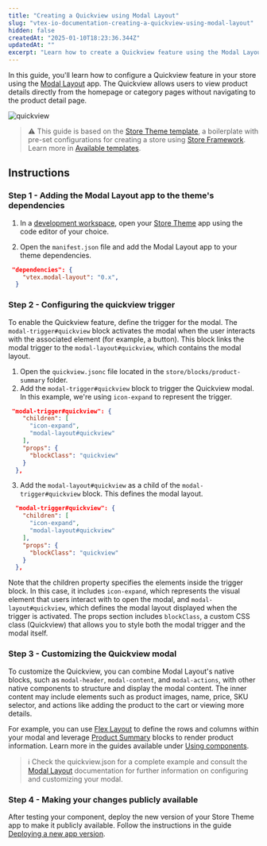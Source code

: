 ```yaml
---
title: "Creating a Quickview using Modal Layout"
slug: "vtex-io-documentation-creating-a-quickview-using-modal-layout"
hidden: false
createdAt: "2025-01-10T18:23:36.344Z"
updatedAt: ""
excerpt: "Learn how to create a Quickview feature using the Modal Layout app."
---
```


In this guide, you'll learn how to configure a Quickview feature in your store using the [Modal Layout](https://developers.vtex.com/docs/apps/vtex.modal-layout) app. The Quickview allows users to view product details directly from the homepage or category pages without navigating to the product detail page.

![quickview](https://cdn.jsdelivr.net/gh/vtexdocs/dev-portal-content@main/images/vtex-modal-layout-0.png)

>⚠ This guide is based on the [Store Theme template](https://github.com/vtex-apps/store-theme), a boilerplate with pre-set configurations for creating a store using [Store Framework](https://developers.vtex.com/docs/guides/store-framework). Learn more in [Available templates](https://developers.vtex.com/docs/guides/vtex-io-documentation-store-theme#available-themes).

## Instructions

### Step 1 - Adding the Modal Layout app to the theme's dependencies

1. In a [development workspace](https://developers.vtex.com/docs/guides/vtex-io-documentation-creating-a-development-workspace), open your [Store Theme](https://developers.vtex.com/docs/guides/vtex-io-documentation-store-theme) app using the code editor of your choice.

2. Open the `manifest.json` file and add the Modal Layout app to your theme dependencies.

```json manifest.json
 "dependencies": {
    "vtex.modal-layout": "0.x",
  }
```

### Step 2 - Configuring the quickview trigger

To enable the Quickview feature, define the trigger for the modal. The `modal-trigger#quickview` block activates the modal when the user interacts with the associated element (for example, a button). This block links the modal trigger to the `modal-layout#quickview`, which contains the modal layout.

1. Open the `quickview.jsonc` file located in the `store/blocks/product-summary` folder.
2. Add the `modal-trigger#quickview` block to trigger the Quickview modal. In this example, we're using `icon-expand` to represent the trigger.

```json store/blocks/product-summary/quickview.json mark=3
 "modal-trigger#quickview": {
    "children": [
      "icon-expand",
      "modal-layout#quickview"
    ],
    "props": {
      "blockClass": "quickview"
    }
  },
```

3. Add the `modal-layout#quickview` as a child of the `modal-trigger#quickview` block. This defines the modal layout.

```json store/blocks/product-summary/quickview.json mark=4
  "modal-trigger#quickview": {
    "children": [
      "icon-expand",
      "modal-layout#quickview"
    ],
    "props": {
      "blockClass": "quickview"
    }
  },
```

Note that the children property specifies the elements inside the trigger block. In this case, it includes `icon-expand`, which represents the visual element that users interact with to open the modal, and `modal-layout#quickview`, which defines the modal layout displayed when the trigger is activated. The props section includes `blockClass`, a custom CSS class (Quickview) that allows you to style both the modal trigger and the modal itself.

### Step 3 - Customizing the Quickview modal

To customize the Quickview, you can combine Modal Layout's native blocks, such as `modal-header`, `modal-content`, and `modal-actions`, with other native components to structure and display the modal content. The inner content may include elements such as product images, name, price, SKU selector, and actions like adding the product to the cart or viewing more details.

For example, you can use [Flex Layout](https://developers.vtex.com/docs/apps/vtex.flex-layout) to define the rows and columns within your modal and leverage [Product Summary](https://developers.vtex.com/docs/apps/vtex.product-summary) blocks to render product information. Learn more in the guides available under [Using components](https://developers.vtex.com/docs/guides/store-framework-using-components).

> ℹ Check the quickview.json for a complete example and consult the [Modal Layout](https://developers.vtex.com/docs/apps/vtex.modal-layout) documentation for further information on configuring and customizing your modal.

### Step 4 - Making your changes publicly available

After testing your component, deploy the new version of your Store Theme app to make it publicly available. Follow the instructions in the guide [Deploying a new app version](https://developers.vtex.com/docs/guides/vtex-io-documentation-making-your-new-app-version-publicly-available).
